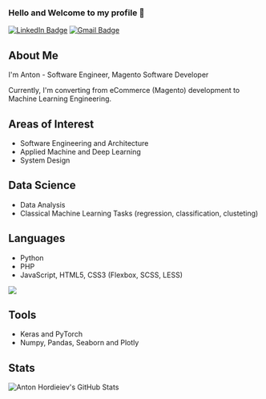 ### Hello and Welcome to my profile 👋

[![LinkedIn Badge](https://img.shields.io/badge/-anton.hordieiev-blue?style=flat&logo=Linkedin&logoColor=white&link=https://www.linkedin.com/in/anton-hordieiev-058b18111/)](https://www.linkedin.com/in/anton-hordieiev-058b18111/)
[![Gmail Badge](https://img.shields.io/badge/-anton.hordieiev-c14438?style=flat&logo=Gmail&logoColor=white&link=mailto:anton.hordieiev@gmail.com)](mailto:anton.hordieiev@gmail.com)
              

## About Me

I'm Anton - Software Engineer, Magento Software Developer 


Currently, I'm converting from eCommerce (Magento) development to Machine Learning Engineering. 

## Areas of Interest

- Software Engineering and Architecture
- Applied Machine and Deep Learning
- System Design

## Data Science

- Data Analysis
- Classical Machine Learning Tasks (regression, classification, clusteting)

## Languages

- Python
- PHP
- JavaScript, HTML5, CSS3 (Flexbox, SCSS, LESS)

<img src="https://github-readme-stats.vercel.app/api/top-langs/?username=ufoxix&layout=compact&langs_count=10" />

## Tools

- Keras and PyTorch
- Numpy, Pandas, Seaborn and Plotly


## Stats

![Anton Hordieiev's GitHub Stats](https://github-readme-stats.vercel.app/api?username=ufoxix&show_icons=true&count_private=true)
